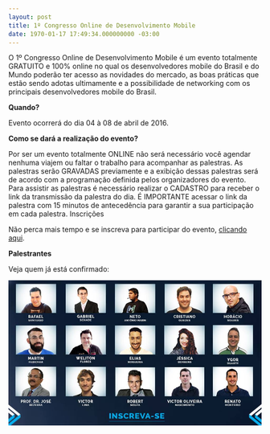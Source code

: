 ```yaml
---
layout: post
title: 1º Congresso Online de Desenvolvimento Mobile
date: 1970-01-17 17:49:34.000000000 -03:00
---
```

O 1º Congresso Online de Desenvolvimento Mobile é um evento totalmente GRATUITO e 100% online no qual os desenvolvedores mobile do Brasil e do Mundo poderão ter acesso as novidades do mercado, as boas práticas que estão sendo adotas ultimamente e a possibilidade de networking com os principais desenvolvedores mobile do Brasil.

**Quando?**

Evento ocorrerá do dia 04 à 08 de abril de 2016.

**Como se dará a realização do evento?**

Por ser um evento totalmente ONLINE não será necessário você agendar nenhuma viajem ou faltar o trabalho para acompanhar as palestras.
As palestras serão GRAVADAS previamente e a exibição dessas palestras será de acordo com a programação definida pelos organizadores do evento.
Para assistir as palestras é necessário realizar o CADASTRO para receber o link da transmissão da palestra do dia. É IMPORTANTE acessar o link da palestra com 15 minutos de antecedência para garantir a sua participação em cada palestra.
Inscrições

Não perca mais tempo e se inscreva para participar do evento, [clicando aqui](http://congressodemobile.com.br/).

**Palestrantes**

Veja quem já está confirmado:

![](/content/images/2016/03/12767570_1143722725679283_1652801173_n.jpg)
